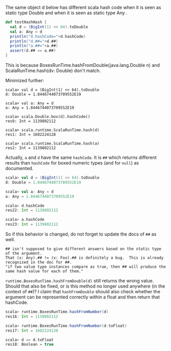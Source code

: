 The same object d below has different scala hash code
when it is seen as static type Double and when it is seen as static type Any .

```scala
def testHashHash {
  val d = (BigInt(1) << 64).toDouble
  val a: Any = d
  println("d.hashCode="+d.hashCode)
  println("d.##="+d.##)
  println("a.##="+a.##)
  assert(d.## == a.##)
}
```

This is because BoxesRunTime.hashFromDouble(java.lang.Double n) and ScalaRunTime.hash(dv: Double) don't match.

Minimized further:

```
scala> val d = (BigInt(1) << 64).toDouble
d: Double = 1.8446744073709552E19

scala> val a: Any = d
a: Any = 1.8446744073709552E19

scala> scala.Double.box(d).hashCode()
res0: Int = 1139802112

scala> scala.runtime.ScalaRunTime.hash(d)
res1: Int = 1602224128

scala> scala.runtime.ScalaRunTime.hash(a)
res2: Int = 1139802112
```


Actually, `a` and `d` have the same `hashCode`. It is `##` which returns different results than `hashCode` for boxed numeric types (and for `null`) as documented.

```scala
scala> val d = (BigInt(1) << 64).toDouble
d: Double = 1.8446744073709552E19

scala> val a: Any = d
a: Any = 1.8446744073709552E19

scala> d.hashCode
res22: Int = 1139802112

scala> a.hashCode
res23: Int = 1139802112
```

So if this behavior is changed, do not forget to update the docs of `##` as well.
```
## isn't supposed to give different answers based on the static type of the argument.
That (x: Any).## != (x: Foo).## is definitely a bug.  This is already recognized in the doc for ##.
"if two value type instances compare as true, then ## will produce the same hash value for each of them."
```
`runtime.BoxesRunTime.hashFromDouble(d)` still returns the wrong value. Should that also be fixed, or is this method no longer used anywhere (in the context of `##`)?
I claim that `hashFromDouble` should also check whether the argument can be represented correctly within a float and then return that hashCode.
```scala
scala> runtime.BoxesRunTime.hashFromNumber(d)
res16: Int = 1139802112

scala> runtime.BoxesRunTime.hashFromNumber(d.toFloat)
res17: Int = 1602224128

scala> d == d.toFloat
res18: Boolean = true
```
